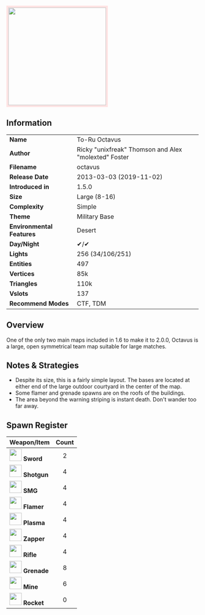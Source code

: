 <img style='border:5px solid #ffe0e0e0' src="../images/maps/octavus/octavus.png" width="256px" />

## Information

|                            |                                                      |
|----------------------------|------------------------------------------------------|
| **Name**                   | To-Ru Octavus                                        |
| **Author**                 | Ricky "unixfreak" Thomson and Alex "molexted" Foster |
| **Filename**               | octavus                                              |
| **Release Date**           | 2013-03-03 (2019-11-02)                              |
| **Introduced in**          | 1.5.0                                                |
| **Size**                   | Large (8-16)                                         |
| **Complexity**             | Simple                                               |
| **Theme**                  | Military Base                                        |
| **Environmental Features** | Desert                                               |
| **Day/Night**              | ✔/✔                                                  |
| **Lights**                 | 256 (34/106/251)                                     |
| **Entities**               | 497                                                  |
| **Vertices**               | 85k                                                  |
| **Triangles**              | 110k                                                 |
| **Vslots**                 | 137                                                  |
| **Recommend Modes**        | CTF, TDM                                             |

## Overview
One of the only two main maps included in 1.6 to make it to 2.0.0, Octavus is a large, open symmetrical team map suitable for large matches.

## Notes & Strategies

- Despite its size, this is a fairly simple layout. The bases are located at either end of the large outdoor courtyard in the center of the map.
- Some flamer and grenade spawns are on the roofs of the buildings.
- The area beyond the warning striping is instant death. Don't wander too far away.

## Spawn Register

| Weapon/Item                                                         | Count |
|---------------------------------------------------------------------|:-----:|
| <img src="../images/weapons/sword.png" width="32px"/> **Sword**     |   2   |
| <img src="../images/weapons/shotgun.png" width="32px"/> **Shotgun** |   4   |
| <img src="../images/weapons/smg.png" width="32px"/> **SMG**         |   4   |
| <img src="../images/weapons/flamer.png" width="32px"/> **Flamer**   |   4   |
| <img src="../images/weapons/plasma.png" width="32px"/> **Plasma**   |   4   |
| <img src="../images/weapons/zapper.png" width="32px"/> **Zapper**   |   4   |
| <img src="../images/weapons/rifle.png" width="32px"/> **Rifle**     |   4   |
| <img src="../images/weapons/grenade.png" width="32px"/> **Grenade** |   8   |
| <img src="../images/weapons/mine.png" width="32px"/> **Mine**       |   6   |
| <img src="../images/weapons/rocket.png" width="32px"/> **Rocket**   |   0   |
